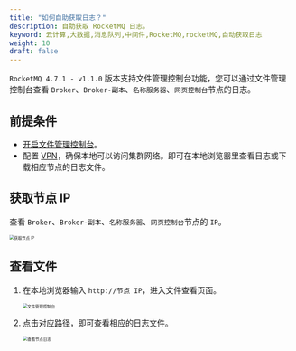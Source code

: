 ```yaml
---
title: "如何自助获取日志？"
description: 自助获取 RocketMQ 日志。
keyword: 云计算,大数据,消息队列,中间件,RocketMQ,rocketMQ,自动获取日志
weight: 10
draft: false
---
```


`RocketMQ 4.7.1 - v1.1.0` 版本支持文件管理控制台功能，您可以通过文件管理控制台查看 `Broker`、`Broker-副本`、`名称服务器`、`网页控制台`节点的日志。

## 前提条件

- [开启文件管理控制台](/middware/rocketmq/manual/file_console/enable)。
- 配置 [VPN](/network/vpc/manual/vpn/)，确保本地可以访问集群网络。即可在本地浏览器里查看日志或下载相应节点的日志文件。

## 获取节点 IP

查看 `Broker`、`Broker-副本`、`名称服务器`、`网页控制台`节点的 `IP`。

<img src="/middware/rocketmq/_images/node_ip.png" alt="获取节点 IP" style="zoom:50%;" />

## 查看文件

1. 在本地浏览器输入 `http://节点 IP`，进入文件查看页面。

   <img src="/middware/rocketmq/_images/file_console.png" alt="文件管理控制台" style="zoom:50%;" />

2. 点击对应路径，即可查看相应的日志文件。

   <img src="/middware/rocketmq/_images/file_console_01.png" alt="查看节点日志" style="zoom:50%;" />
